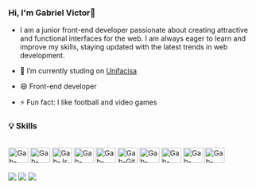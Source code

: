 ### Hi, I'm Gabriel Victor👋

- I am a junior front-end developer passionate about creating attractive and functional interfaces for the web. I am always eager to learn and improve my skills, staying updated with the latest trends in web development.

- 🔭 I’m currently studing on [Unifacisa](https://www.unifacisa.edu.br/home)
- 😄 Front-end developer
- ⚡ Fun fact: I like football and video games

### 💡 Skills

<div style="display: inline_block"><br>
  <img aling="center" alt="Gab-Html" height="30" width="40" src="https://cdn.jsdelivr.net/gh/devicons/devicon/icons/html5/html5-original.svg">
  <img aling="center" alt="Gab-Css" height="30" width="40" src="https://cdn.jsdelivr.net/gh/devicons/devicon/icons/css3/css3-original.svg">
  <img aling="center" alt="Gab-Js" height="30" width="40" src="https://cdn.jsdelivr.net/gh/devicons/devicon/icons/javascript/javascript-original.svg">
  <img aling="center" alt="Gab-Phyton" height="30" width="40" src="https://cdn.jsdelivr.net/gh/devicons/devicon/icons/python/python-original.svg">
  <img aling="center" alt="Gab-React" height="30" width="40" src="https://cdn.jsdelivr.net/gh/devicons/devicon/icons/react/react-original.svg">
  <img aling="center" alt="Gab-Git" height="30" width="40" src="https://cdn.jsdelivr.net/gh/devicons/devicon@latest/icons/git/git-original.svg">
  <img aling="center" alt="Gab-Java" height="30" width="40" src="https://cdn.jsdelivr.net/gh/devicons/devicon@latest/icons/java/java-original-wordmark.svg">
  <img aling="center" alt="Gab-NodeJs" height="30" width="40" src="https://cdn.jsdelivr.net/gh/devicons/devicon/icons/nodejs/nodejs-original.svg">
  <img aling="center" alt="Gab-MongoDb" height="30" width="40" src="https://cdn.jsdelivr.net/gh/devicons/devicon@latest/icons/mongodb/mongodb-original.svg">
  <img aling="center" alt="Gab-Mysql" height="30" width="40" src="https://cdn.jsdelivr.net/gh/devicons/devicon@latest/icons/mysql/mysql-original.svg">
<div> 
<br> 
<a href="https://www.instagram.com/_gaabrielvictor/" target="_blank"><img src="https://img.shields.io/badge/-Instagram-%23E4405F?style=for-the-badge&logo=instagram&logoColor=white" target="_blank"></a>
<a href = "mailto:gabrielflavictor@gmail.com"><img src="https://img.shields.io/badge/-Gmail-%23333?style=for-the-badge&logo=gmail&logoColor=white" target="_blank"></a>
<a href="https://www.linkedin.com/in/gabriel-victor-528702267/"><img src="https://img.shields.io/badge/LinkedIn-0077B5?style=for-the-badge&logo=linkedin&logoColor=white"></a>


